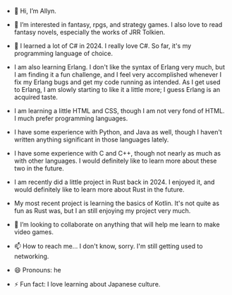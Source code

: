 - 👋 Hi, I’m Allyn.
- 👀 I’m interested in fantasy, rpgs, and strategy games. I also love to read fantasy novels, especially the works of JRR Tolkien.
  
- 🌱 I learned a lot of C# in 2024. I really love C#. So far, it's my programming language of choice.
- I am also learning Erlang. I don't like the syntax of Erlang very much, but I am finding it a fun challenge, and I feel very accomplished whenever I fix my Erlang bugs and get my code running as intended. As I get used to Erlang, I am slowly starting to like it a little more; I guess Erlang is an acquired taste.
- I am learning a little HTML and CSS, though I am not very fond of HTML. I much prefer programming languages.
- I have some experience with Python, and Java as well, though I haven't written anything significant in those languages lately.
- I have some experience with C and C++, though not nearly as much as with other languages. I would definitely like to learn more about these two in the future.
- I am recently did a little project in Rust back in 2024. I enjoyed it, and would definitely like to learn more about Rust in the future.
- My most recent project is learning the basics of Kotlin. It's not quite as fun as Rust was, but I an still enjoying my project very much.
  
- 💞️ I’m looking to collaborate on anything that will help me learn to make video games.
- 📫 How to reach me... I don't know, sorry. I'm still getting used to networking.
- 😄 Pronouns: he
- ⚡ Fun fact: I love learning about Japanese culture.
